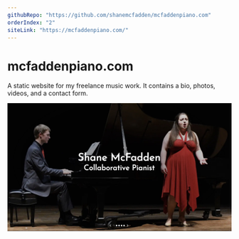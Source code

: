 ```yaml
---
githubRepo: "https://github.com/shanemcfadden/mcfaddenpiano.com"
orderIndex: "2"
siteLink: "https://mcfaddenpiano.com/"
---
```


# mcfaddenpiano.com

A static website for my freelance music work. It contains a bio, photos, videos, and a contact form.

[![mcfaddenpiano.com screenshot](../images/mcfaddenpianoScreenshot.jpg)](https://mcfaddenpiano.com)
